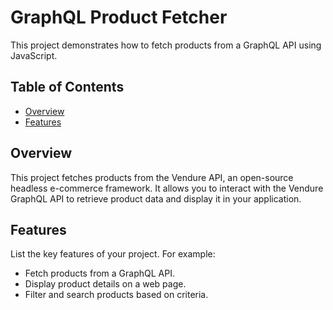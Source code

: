 # GraphQL Product Fetcher

This project demonstrates how to fetch products from a GraphQL API using JavaScript.

## Table of Contents

- [Overview](#overview)
- [Features](#features)

## Overview

This project fetches products from the Vendure API, an open-source headless e-commerce framework. It allows you to interact with the Vendure GraphQL API to retrieve product data and display it in your application.

## Features

List the key features of your project. For example:
- Fetch products from a GraphQL API.
- Display product details on a web page.
- Filter and search products based on criteria.

